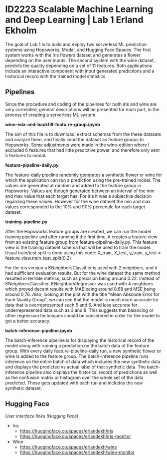 # ID2223 Scalable Machine Learning and Deep Learning | Lab 1 Erland Ekholm

The goal of Lab 1 is to build and deploy two serverless ML prediction systems using Hopsworks, Modal, and Hugging Face Spaces. The first system works with the Iris flowers dataset and generates a flower depending on the user inputs. The second system with the wine dataset, predicts the quality depending on a set of 11 features. Both applications include an interactive component with input generated predictions and a historical record with the trained model statistics.

## Pipelines
Since the procedure and coding of the pipelines for both iris and wine are very correlated, general descriptions will be presented for each part, in the process of creating a serverless ML system.

**wine-eda-and-backfill-featu.re-group.ipynb**

The aim of this file is to download, extract schemas from the these datasets and analyze them, and finally send the dataset as feature groups to Hopsworks. Some adjustments were made in the wine-edition where I excluded 6 features that had little predictive power, and therefore only sent 5 features to modal.

**feature-pipeline-daily.py**

The feature-daily pipeline randomly generates a synthetic flower or wine for which the application can run a prediction using the pre-trained model. The values are generated at random and added to the feature group in Hopsworks. Values are though generated between an interval of the min and max value that each target has. For iris it was a subjective decision regarding these values. However for the wine dataset the min and max values corresponded to the 10% and 90% percentile for each target dataset.

**training-pipeline.py**

After the Hopsworks feature groups are created, we can run the model training pipeline and after running it the first time, it creates a feature view from an existing feature group from feature-pipeline-daily.py. This feature view is the training dataset schema that will be used to train the model. Usual train/test split is done using this code: X_train, X_test, y_train, y_test = feature_view.train_test_split(0.2)

For the iris version a KNeighborsClassifier is used with 2 neighbors, and it had suifficient evaluation results. But for the wine dataset the same method resulted in terrible metrics, such as precision being around 0.22. Instead of KNeighborsClassifier, KNeighborsRegressor was used with 4 neighbors which proved decent results with MAE being around 0,68 and MSE being around 0,76. Also, looking at the plot with the title "Mean Absolute Error for Each Quality Group", we can see that the model is much more accurate for data that is overrepresented such 5 and 6. And less accurate for underrepresented data such as 3 and 8. This suggests that balancing or other regression techniques should be considered in order for the model to get a better accuracy.

**batch-inference-pipeline.ipynb**

The batch-inference pipeline is for displaying the historical record of the model along with running a prediction on the batch data of the feature group. With every daily feature-pipeline-daily run, a new synthetic flower or wine is added to the feature group. The batch-inference pipeline runs inference on the entire batch of data which includes the new synthetic data and displays the predicted vs actual label of that synthetic data. The batch-inference pipeline also displays the historical record of predictions as well as the confusion matrix or histogram over the whole set of the data predicted. These gets updated with each run and includes the new synthetic dataset.


## Hugging Face

_User interface links (Hugging Face)_
- Iris
    - https://huggingface.co/spaces/erlandekh/iris
    - https://huggingface.co/spaces/erlandekh/iris-monitor
- Wine
    - https://huggingface.co/spaces/erlandekh/wine
    - https://huggingface.co/spaces/erlandekh/wine-monitor
